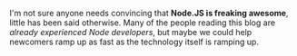 I'm not sure anyone needs convincing that **Node.JS is freaking awesome**, little has been said otherwise. Many of the people reading this blog are _already experienced Node developers_, but maybe we could help newcomers ramp up as fast as the technology itself is ramping up.
